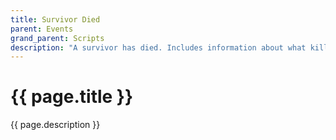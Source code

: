 ```yaml
---
title: Survivor Died
parent: Events
grand_parent: Scripts
description: "A survivor has died. Includes information about what kill them."
---
```

# {{ page.title }}

{{ page.description }}
